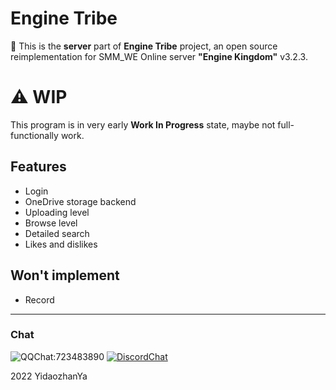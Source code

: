 # Engine Tribe

📡 This is the **server** part of **Engine Tribe** project, an open source reimplementation for SMM_WE Online server **"Engine Kingdom"** v3.2.3. 

# ⚠️ WIP

This program is in very early **Work In Progress** state, maybe not full-functionally work.

## Features

- Login
- OneDrive storage backend
- Uploading level
- Browse level
- Detailed search
- Likes and dislikes

## Won't implement

- Record

---

### Chat

![QQChat:723483890](https://img.shields.io/badge/QQ%20Group-723483890-faad01?style=flat&logo=tencentqq) [![DiscordChat](https://img.shields.io/badge/Discord-Chat-5865f2?style=flat&logo=discord)](https://discord.gg/u8rymAtnRf)

2022 YidaozhanYa
